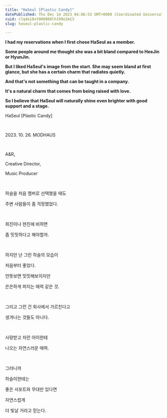 ```yaml
---
title: "HaSeul [Plastic Candy]"
datePublished: Thu Dec 14 2023 04:06:53 GMT+0000 (Coordinated Universal Time)
cuid: clq4oi8xt000808lh199e2m13
slug: haseul-plastic-candy

---
```


**I had my reservations when I first chose HaSeul as a member.**

**Some people around me thought she was a bit bland compared to HeeJin or HyunJin.**

**But I liked HaSeul's image from the start. She may seem bland at first glance, but she has a certain charm that radiates quietly.**

**And that's not something that can be taught in a company.**

**It's a natural charm that comes from being raised with love.**

**So I believe that HaSeul will naturally shine even brighter with good support and a stage.**  
  
HaSeul \[Plastic Candy\]

​

2023\. 10. 26. MODHAUS

​

A&R,

Creative Director,

Music Producer

​

하슬을 처음 멤버로 선택했을 때도

주변 사람들이 좀 걱정했었다.

​

희진이나 현진에 비하면

좀 밋밋하다고 해야할까.

​

하지만 난 그런 하슬의 모습이

처음부터 좋았다.

언뜻보면 밋밋해보이지만

은은하게 퍼지는 매력 같은 것.

​

그리고 그런 건 회사에서 가르친다고

생겨나는 것들도 아니다.

​

사랑받고 자란 아이한테

나오는 자연스러운 매력.

​

그러니까

하슬이한테는

좋은 서포트와 무대만 있다면

자연스럽게

더 빛날 거라고 믿는다.

​
